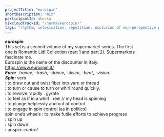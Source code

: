 ```yaml
---
projectTitle: "eurospin"
shortDescription: "mix"
participantId: akunka
mixcloudTrackId: "/narma/eurospin/"
tags: "rhythm, intoxication, repetition, exclusion of non-perspective pedestrians, coincidance, all to all, dispersed collectivity, collection, desire, h o o o o o o w w w w w l, joy acceleration, places of transparency, psychodata, social choreography"
---
```


**_eurospin_**  
This set is a second volume of my supermarket series. The first  
one is Romantic Lidl Collection (part 1 and part 2). Supermarkets  
fascinate me.  
Eurospin is the name of the discounter in Italy.  
https://www.eurospin.it/  
**_Euro:_** _-trance_, _-trash_, _-dance_, _-disco_, _-beat_, _-vision_.  
**_Spin:_** verb  
: to draw out and twist fiber into yarn or thread  
: to turn or cause to turn or whirl round quickly.  
: to revolve rapidly : gyrate  
: to feel as if in a whirl : reel // my head is spinning  
: to plunge helplessly and out of control  
: to engage in spin control (as in politics)  
spin one’s wheels : to make futile efforts to achieve progress  
: spin up  
: spin down  
: unspin: _control_
